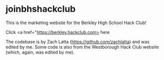 # joinbhshackclub
This is the marketing website for the Berkley High School Hack Club!

Click <a href="https://berkley.hackclub.com> here </a>

The codebase is by Zach Latta (https://github.com/zachlatta) and was edited by me. Some code is also from the Westborough Hack Club website (which, again, was edited by me).
